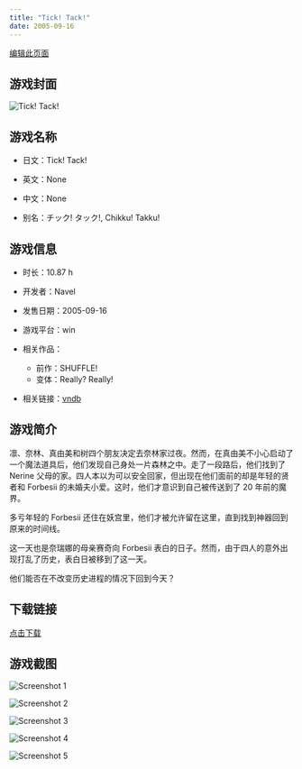 ```yaml
---
title: "Tick! Tack!"
date: 2005-09-16
---
```

[编辑此页面](https://github.com/ACG-3/ADV3-source/blob/main/source/_posts/games/Really%20Really%21.md)

## 游戏封面

![Tick! Tack!](https%3A//pan.timero.xyz/onedrive/img_lib_001/Really%20Really%21_cover.avif)


## 游戏名称

- 日文：Tick! Tack!
- 英文：None
- 中文：None

- 别名：チック! タック!, Chikku! Takku!


## 游戏信息

- 时长：10.87 h
- 开发者：Navel
- 发售日期：2005-09-16
- 游戏平台：win
- 相关作品：
   - 前作：SHUFFLE!
   - 变体：Really? Really!

- 相关链接：[vndb](https://vndb.org/v201)


## 游戏简介

凛、奈林、真由美和树四个朋友决定去奈林家过夜。然而，在真由美不小心启动了一个魔法道具后，他们发现自己身处一片森林之中。走了一段路后，他们找到了 Nerine 父母的家。四人本以为可以安全回家，但出现在他们面前的却是年轻的贤者和 Forbesii 的未婚夫小爱。这时，他们才意识到自己被传送到了 20 年前的魔界。

多亏年轻的 Forbesii 还住在妖宫里，他们才被允许留在这里，直到找到神器回到原来的时间线。

这一天也是奈瑞娜的母亲赛奇向 Forbesii 表白的日子。然而，由于四人的意外出现打乱了历史，表白日被移到了这一天。

他们能否在不改变历史进程的情况下回到今天？




## 下载链接

[点击下载](https://pan.timero.xyz/onedrive/adv_lib_001/Really%20Really%21)


## 游戏截图


![Screenshot 1](https%3A//pan.timero.xyz/onedrive/img_lib_001/Really%20Really%21_Screenshot_1.avif)

![Screenshot 2](https%3A//pan.timero.xyz/onedrive/img_lib_001/Really%20Really%21_Screenshot_2.avif)

![Screenshot 3](https%3A//pan.timero.xyz/onedrive/img_lib_001/Really%20Really%21_Screenshot_3.avif)

![Screenshot 4](https%3A//pan.timero.xyz/onedrive/img_lib_001/Really%20Really%21_Screenshot_4.avif)

![Screenshot 5](https%3A//pan.timero.xyz/onedrive/img_lib_001/Really%20Really%21_Screenshot_5.avif)

